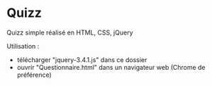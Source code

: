 # Quizz
Quizz simple réalisé en HTML, CSS, jQuery

Utilisation :
- télécharger "jquery-3.4.1.js" dans ce dossier
- ouvrir "Questionnaire.html" dans un navigateur web (Chrome de préférence)
